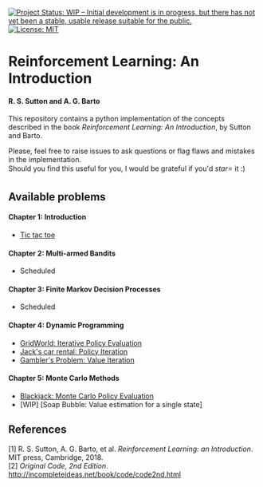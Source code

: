 [![Project Status: WIP – Initial development is in progress, but there has not yet been a stable, usable release suitable for the public.](https://www.repostatus.org/badges/latest/wip.svg)](https://www.repostatus.org/#wip)
[![License: MIT](https://img.shields.io/badge/License-MIT-blue.svg)](https://opensource.org/licenses/MIT)



# Reinforcement Learning: An Introduction
#### R. S. Sutton and A. G. Barto

This repository contains a python implementation of the concepts described in the book _Reinforcement Learning: An Introduction_, by Sutton and Barto.

Please, feel free to raise issues to ask questions or flag flaws and mistakes in the implementation.  
Should you find this useful for you, I would be grateful if you'd _star_:star: it :)


## Available problems

#### Chapter 1: Introduction
  - [Tic tac toe](https://github.com/epignatelli/reinforcement-learning-an-introduction/blob/master/chapter-1/tic_tac_toe.py)

#### Chapter 2: Multi-armed Bandits
  - Scheduled

#### Chapter 3:  Finite Markov Decision Processes
  - Scheduled

#### Chapter 4: Dynamic Programming
  - [GridWorld: Iterative Policy Evaluation](https://github.com/epignatelli/reinforcement-learning-an-introduction/blob/master/chapter-4/gridworld.py)
  - [Jack's car rental: Policy Iteration](https://github.com/epignatelli/reinforcement-learning-an-introduction/blob/master/chapter-4/car_rental.py)
  - [Gambler's Problem: Value Iteration](https://github.com/epignatelli/reinforcement-learning-an-introduction/blob/master/chapter-4/gamblers_problem.py)

#### Chapter 5: Monte Carlo Methods
  - [Blackjack: Monte Carlo Policy Evaluation](https://github.com/epignatelli/reinforcement-learning-an-introduction/blob/master/chapter-5/blackjack.py)
  - [WIP] [Soap Bubble: Value estimation for a single state]


## References
[1] R.  S.  Sutton,  A.  G.  Barto,  et  al. _Reinforcement  Learning:  an  Introduction_.  MIT  press, Cambridge, 2018.  
[2] _Original Code, 2nd Edition_. http://incompleteideas.net/book/code/code2nd.html
